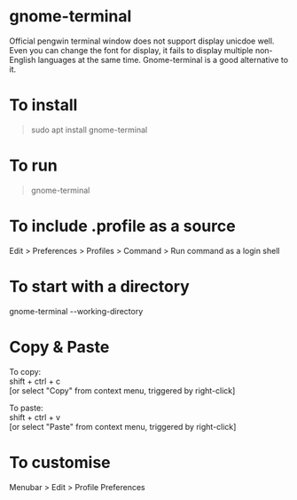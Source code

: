 # gnome-terminal

Official pengwin terminal window does not support display unicdoe well.  Even you can change the font for display, it fails to display multiple non-English languages at the same time.  Gnome-terminal is a good alternative to it.

# To install

> sudo apt install gnome-terminal

# To run

> gnome-terminal

# To include .profile as a source

Edit > Preferences > Profiles > Command > Run command as a login shell

# To start with a directory
gnome-terminal --working-directory

# Copy & Paste

To copy:<br>
shift + ctrl + c<br>
[or select "Copy" from context menu, triggered by right-click]

To paste:<br>
shift + ctrl + v<br>
[or select "Paste" from context menu, triggered by right-click]

# To customise

Menubar > Edit > Profile Preferences

